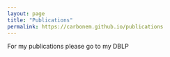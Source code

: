 ```yaml
---
layout: page
title: "Publications"
permalink: https://carbonem.github.io/publications
---
```


For my publications please go to my DBLP